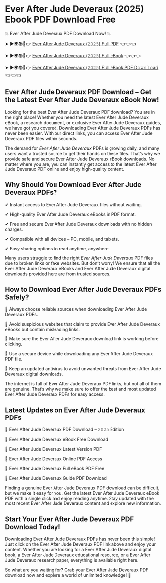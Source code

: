 # Ever After Jude Deveraux (2025) Ebook PDF Download Free

💥 Ever After Jude Deveraux PDF Download Now! 💥

➤ ►🌍📚📱👉 [Ever After Jude Deveraux (𝟸𝟶𝟸𝟻) F𝚞ll PDF](https://getpdf.xyz/ever-after-jude-deveraux) 👈👈👈


➤ ►🌍📚📱👉 [Ever After Jude Deveraux (𝟸𝟶𝟸𝟻) F𝚞ll eBook](https://getpdf.xyz/ever-after-jude-deveraux) 👈👈👈


➤ ►🌍📚📱👉 [Ever After Jude Deveraux (𝟸𝟶𝟸𝟻) F𝚞ll eBook PDF D𝚘𝚠𝚗𝚕𝚘a𝚍](https://getpdf.xyz/ever-after-jude-deveraux) 👈👈👈


## Ever After Jude Deveraux PDF Download – Get the Latest Ever After Jude Deveraux eBook Now!

Looking for the best Ever After Jude Deveraux PDF download? You are in the right place! Whether you need the latest Ever After Jude Deveraux eBook, a research document, or exclusive Ever After Jude Deveraux guides, we have got you covered. Downloading Ever After Jude Deveraux PDFs has never been easier. With our direct links, you can access Ever After Jude Deveraux PDF files within seconds.

The demand for *Ever After Jude Deveraux* PDFs is growing daily, and many users want a trusted source to get their hands on these files. That’s why we provide safe and secure Ever After Jude Deveraux eBook downloads. No matter where you are, you can instantly get access to the latest Ever After Jude Deveraux PDF online and enjoy high-quality content.

## Why Should You Download Ever After Jude Deveraux PDFs?

✔ Instant access to Ever After Jude Deveraux files without waiting.

✔ High-quality Ever After Jude Deveraux eBooks in PDF format.

✔ Free and secure Ever After Jude Deveraux downloads with no hidden charges.

✔ Compatible with all devices – PC, mobile, and tablets.

✔ Easy sharing options to read anytime, anywhere.

Many users struggle to find the right *Ever After Jude Deveraux* PDF files due to broken links or fake websites. But don’t worry! We ensure that all the Ever After Jude Deveraux eBooks and Ever After Jude Deveraux digital downloads provided here are from trusted sources.

## How to Download Ever After Jude Deveraux PDFs Safely?

📌 Always choose reliable sources when downloading Ever After Jude Deveraux PDFs.

📌 Avoid suspicious websites that claim to provide Ever After Jude Deveraux eBooks but contain misleading links.

📌 Make sure the Ever After Jude Deveraux download link is working before clicking.

📌 Use a secure device while downloading any Ever After Jude Deveraux PDF file.

📌 Keep an updated antivirus to avoid unwanted threats from Ever After Jude Deveraux digital downloads.

The internet is full of Ever After Jude Deveraux PDF links, but not all of them are genuine. That’s why we make sure to offer the best and most updated Ever After Jude Deveraux PDFs for easy access.

## Latest Updates on Ever After Jude Deveraux PDFs

🔹 Ever After Jude Deveraux PDF Download – 𝟸𝟶𝟸𝟻 Edition

🔹 Ever After Jude Deveraux eBook Free Download

🔹 Ever After Jude Deveraux Latest Version PDF

🔹 Ever After Jude Deveraux Online PDF Access

🔹 Ever After Jude Deveraux Full eBook PDF Free

🔹 Ever After Jude Deveraux Guide PDF Download

Finding a genuine Ever After Jude Deveraux PDF download can be difficult, but we make it easy for you. Get the latest Ever After Jude Deveraux eBook PDF with a single click and enjoy reading anytime. Stay updated with the most recent Ever After Jude Deveraux content and explore new information.

## Start Your Ever After Jude Deveraux PDF Download Today!

Downloading Ever After Jude Deveraux PDFs has never been this simple! Just click on the Ever After Jude Deveraux PDF link above and enjoy your content. Whether you are looking for a Ever After Jude Deveraux digital book, a Ever After Jude Deveraux educational resource, or a Ever After Jude Deveraux research paper, everything is available right here.

So what are you waiting for? Grab your Ever After Jude Deveraux PDF download now and explore a world of unlimited knowledge! 🚀